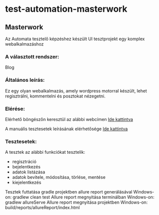 # test-automation-masterwork
## Masterwork
Az Automata tesztelő képzéshez készült UI tesztprojekt egy komplex webalkalmazáshoz

### A választott rendszer:
Blog

### Általános leírás:
Ez egy olyan webalkalmazás, amely wordpress motorral készült, lehet regisztrálni, kommentelni és posztokat nézegetni.

### Elérése:
Elérhető böngészőn keresztül az alábbi webcímen 
[Ide kattintva](http://test-automation-blog.greenfox.academy/)

A manuális tesztesetek leírásának elérhetősége 
[Ide kattintva](https://docs.google.com/spreadsheets/d/1e9cAooDU1hmRP4XqXVAhZULz0rX5Fhcp-Zfl5oKrk4Q/edit?usp=sharing)

### Tesztesetek:
A tesztek az alábbi funkciókat tesztelik:
- regisztráció
- bejelentkezés
- adatok listázása
- adatok bevitele, módosítása, törlése, mentése
- kiejelentkezés

Tesztek futtatása gradle projektben allure report generálásával Windows-on: gradlew clean test
Allure report megnyitása terminálban Windows-on: gradlew allureServe
Allure report megnyitása projektben Windows-on: build/reports/allureReport/index.html
